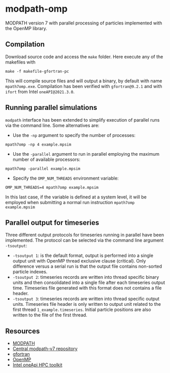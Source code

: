 # modpath-omp
MODPATH version 7 with parallel processing of particles implemented with the OpenMP library. 

## Compilation
Download source code and access the `make` folder. Here execute any of the makefiles with

```
make -f makefile-gfortran-pc
```

This will compile source files and will output a binary, by default with name `mpath7omp.exe`. 
Compilation has been verified with ``gfortran@9.2.1`` and with ``ifort`` from Intel ``oneAPI@2021.3.0``.


## Running parallel simulations
``modpath`` interface has been extended to simplify execution of parallel runs via the command line. 
Some alternatives are:

- Use the ``-np`` argument to specify the number of processes:
```
mpath7omp -np 4 example.mpsim
```

- Use the ``-parallel`` argument to run in parallel employing the maximum number of available processors:

```
mpath7omp -parallel example.mpsim
```

- Specify the ``OMP_NUM_THREADS`` environment variable:
```
OMP_NUM_THREADS=4 mpath7omp example.mpsim
```
In this last case, if the variable is defined at a system level, it will be employed when submitting a normal run instruction ``mpath7omp example.mpsim``


## Parallel output for timeseries
Three different output protocols for timeseries running in parallel have been implemented. The protocol can be selected via the command line argument ``-tsoutput``:

- ``-tsoutput 1``: is the default format, output is performed into a single output unit with OpenMP thread exclusive clause (critical). Only difference versus a serial run is that the output file contains non-sorted particle indexes.
- ``-tsoutput 2``: timeseries records are written into thread specific binary units and then consolidated into a single file after each timeseries output time. Timeseries file generated with this format does not contains a file header.
- ``-tsoutput 3``: timeseries records are written into thread specific output units. Timeseries file header is only written to output unit related to the first thread ``1_example.timeseries``. Initial particle positions are also written to the file of the first thread.


## Resources

* [MODPATH](https://www.usgs.gov/software/modpath-particle-tracking-model-modflow)
* [Central modpath-v7 repository](https://github.com/MODFLOW-USGS/modpath-v7)
* [gfortran](https://gcc.gnu.org/wiki/GFortran)
* [OpenMP](https://www.openmp.org/)
* [Intel oneApi HPC toolkit](https://www.intel.com/content/www/us/en/developer/tools/oneapi/hpc-toolkit.html)
